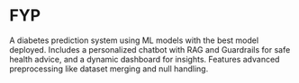 # FYP
A diabetes prediction system using ML models with the best model deployed. Includes a personalized chatbot with RAG and Guardrails for safe health advice, and a dynamic dashboard for insights. Features advanced preprocessing like dataset merging and null handling.
